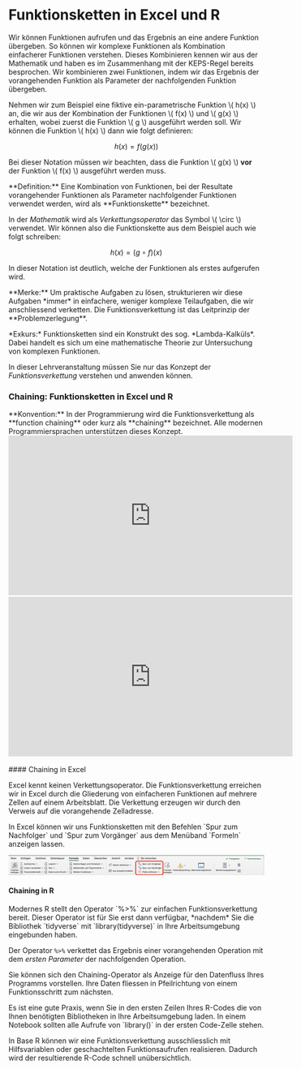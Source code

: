 # Funktionsketten in Excel und R

Wir können Funktionen aufrufen und das Ergebnis an eine andere Funktion übergeben. So können wir komplexe Funktionen als Kombination einfacherer Funktionen verstehen. Dieses Kombinieren kennen wir aus der Mathematik und haben es im Zusammenhang mit der KEPS-Regel bereits besprochen. Wir kombinieren zwei Funktionen, indem wir das Ergebnis der vorangehenden Funktion als Parameter der nachfolgenden Funktion übergeben. 

Nehmen wir zum Beispiel eine fiktive ein-parametrische Funktion \\( h(x) \\) an, die wir aus der Kombination der Funktionen \\( f(x) \\) und \\( g(x) \\) erhalten, wobei zuerst die Funktion \\( g \\) ausgeführt werden soll. Wir können die Funktion \\( h(x) \\) dann wie folgt definieren: 

$$
h(x) = f(g(x))
$$

Bei dieser Notation müssen wir beachten, dass die Funktion \\( g(x) \\) **vor** der Funktion \\( f(x) \\) ausgeführt werden muss. 

<p class="alert alert-primary" markdown="1">
**Definition:** Eine Kombination von Funktionen, bei der Resultate vorangehender Funktionen als Parameter nachfolgender Funktionen verwendet werden, wird als **Funktionskette** bezeichnet. 
</p>

In der *Mathematik* wird als *Verkettungsoperator* das Symbol \\( \circ \\) verwendet. Wir können also die Funktionskette aus dem Beispiel auch wie folgt schreiben: 

$$
h(x) = (g \circ f)(x)
$$

In dieser Notation ist deutlich, welche der Funktionen als erstes aufgerufen wird. 

<p class="alert alert-success" markdown="1">
**Merke:** Um praktische Aufgaben zu lösen, strukturieren wir diese Aufgaben *immer* in einfachere, weniger komplexe Teilaufgaben, die wir anschliessend verketten. Die Funktionsverkettung ist das Leitprinzip der **Problemzerlegung**.
</p>

<div class="alert alert-info" markdown="1">
*Exkurs:* Funktionsketten sind ein Konstrukt des sog. *Lambda-Kalküls*. Dabei handelt es sich um eine mathematische Theorie zur Untersuchung von komplexen Funktionen. 

In dieser Lehrveranstaltung müssen Sie nur das Konzept der *Funktionsverkettung* verstehen und anwenden können. 
</div>

### Chaining: Funktionsketten in Excel und R 

<div class="alert alert-primary" markdown="1">
**Konvention:** In der Programmierung wird die Funktionsverkettung als **function chaining** oder kurz als **chaining** bezeichnet. Alle modernen Programmiersprachen unterstützen dieses Konzept. 
</div>

<iframe width="560" height="315" src="https://www.youtube-nocookie.com/embed/BUTjBJuJ8OI" frameborder="0" allow="accelerometer; autoplay; clipboard-write; encrypted-media; gyroscope; picture-in-picture" allowfullscreen></iframe>

<iframe width="560" height="315" src="https://www.youtube-nocookie.com/embed/iiuGhFRh-UQ" frameborder="0" allow="accelerometer; autoplay; clipboard-write; encrypted-media; gyroscope; picture-in-picture" allowfullscreen></iframe>

#### Chaining in Excel 

<div class="alert alert-warning" markdown="1">
Excel kennt keinen Verkettungsoperator. Die Funktionsverkettung erreichen wir in Excel durch die Gliederung von einfacheren Funktionen auf mehrere Zellen auf einem Arbeitsblatt. Die Verkettung erzeugen wir durch den Verweis auf die vorangehende Zelladresse. 
</div>

<p class="alert alert-success" markdown="1">
In Excel können wir uns Funktionsketten mit den Befehlen `Spur zum Nachfolger` und `Spur zum Vorgänger` aus dem Menüband `Formeln` anzeigen lassen.
</p>

<a href="https://github.com/dxiai/ct-resourcen/blob/main/bilder/funktionen/excel_chaining_verfolgen.png?raw=true"><img src="https://github.com/dxiai/ct-resourcen/blob/main/bilder/funktionen/excel_chaining_verfolgen.png?raw=true" width="600"></a>

#### Chaining in R

<div class="alert alert-info" markdown="1">
Modernes R stellt den  Operator `%>%` zur einfachen Funktionsverkettung bereit. Dieser Operator ist für Sie erst dann verfügbar, *nachdem* Sie die Bibliothek `tidyverse` mit `library(tidyverse)` in Ihre Arbeitsumgebung eingebunden haben.

Der Operator `%>%` verkettet das Ergebnis einer vorangehenden Operation mit dem *ersten Parameter* der nachfolgenden Operation.
</div>

Sie können sich den Chaining-Operator als Anzeige für den Datenfluss Ihres Programms vorstellen. Ihre Daten fliessen in Pfeilrichtung von einem Funktionsschritt zum nächsten.

<p class="alert alert-success" markdown="1">
Es ist eine gute Praxis, wenn Sie in den ersten Zeilen Ihres R-Codes die von Ihnen benötigten Bibliotheken in Ihre Arbeitsumgebung laden. In einem Notebook sollten alle Aufrufe von `library()` in der ersten Code-Zelle stehen. 
</p>

<p class="alert alert-warning" markdown="1">
In Base R können wir eine Funktionsverkettung ausschliesslich mit Hilfsvariablen oder geschachtelten Funktionsaufrufen realisieren. Dadurch wird der resultierende R-Code schnell unübersichtlich.
</p>

